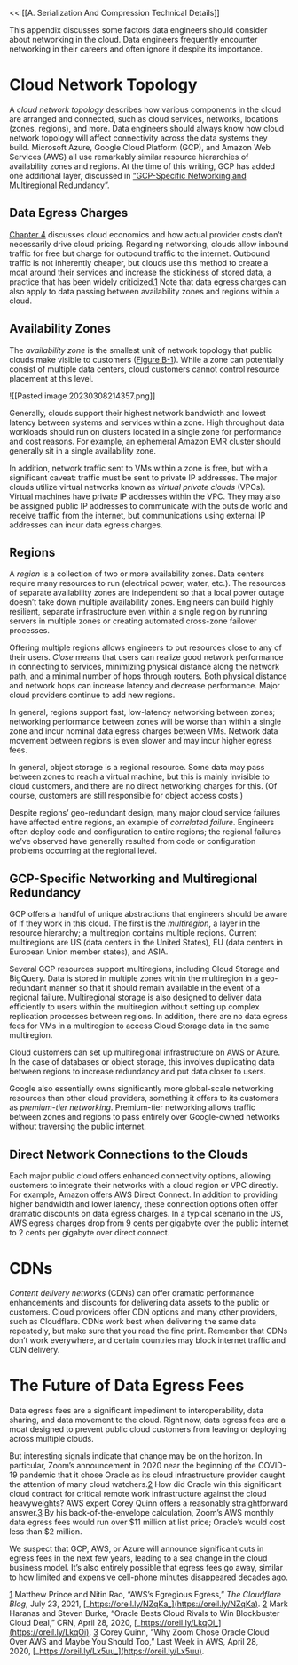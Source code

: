 << [[A. Serialization And Compression Technical Details]]

This appendix discusses some factors data engineers should consider about networking in the cloud. Data engineers frequently encounter networking in their careers and often ignore it despite its importance.

# Cloud Network Topology

A _cloud network topology_ describes how various components in the cloud are arranged and connected, such as cloud services, networks, locations (zones, regions), and more. Data engineers should always know how cloud network topology will affect connectivity across the data systems they build. Microsoft Azure, Google Cloud Platform (GCP), and Amazon Web Services (AWS) all use remarkably similar resource hierarchies of availability zones and regions. At the time of this writing, GCP has added one additional layer, discussed in [“GCP-Specific Networking and Multiregional Redundancy”](https://learning.oreilly.com/library/view/fundamentals-of-data/9781098108298/app02.html#gcp_specific_networking_and_multiregion).

## Data Egress Charges

[Chapter 4](https://learning.oreilly.com/library/view/fundamentals-of-data/9781098108298/ch04.html#choosing_technologies_across_the_data_e) discusses cloud economics and how actual provider costs don’t necessarily drive cloud pricing. Regarding networking, clouds allow inbound traffic for free but charge for outbound traffic to the internet. Outbound traffic is not inherently cheaper, but clouds use this method to create a moat around their services and increase the stickiness of stored data, a practice that has been widely criticized.[1](https://learning.oreilly.com/library/view/fundamentals-of-data/9781098108298/app02.html#ch01fn86) Note that data egress charges can also apply to data passing between availability zones and regions within a cloud.

## Availability Zones

The _availability zone_ is the smallest unit of network topology that public clouds make visible to customers ([Figure B-1](https://learning.oreilly.com/library/view/fundamentals-of-data/9781098108298/app02.html#availability_zones_in_two_separate_regi)). While a zone can potentially consist of multiple data centers, cloud customers cannot control resource placement at this level.

![[Pasted image 20230308214357.png]]

Generally, clouds support their highest network bandwidth and lowest latency between systems and services within a zone. High throughput data workloads should run on clusters located in a single zone for performance and cost reasons. For example, an ephemeral Amazon EMR cluster should generally sit in a single availability zone.

In addition, network traffic sent to VMs within a zone is free, but with a significant caveat: traffic must be sent to private IP addresses. The major clouds utilize virtual networks known as _virtual private clouds_ (VPCs). Virtual machines have private IP addresses within the VPC. They may also be assigned public IP addresses to communicate with the outside world and receive traffic from the internet, but communications using external IP addresses can incur data egress charges.

## Regions

A _region_ is a collection of two or more availability zones. Data centers require many resources to run (electrical power, water, etc.). The resources of separate availability zones are independent so that a local power outage doesn’t take down multiple availability zones. Engineers can build highly resilient, separate infrastructure even within a single region by running servers in multiple zones or creating automated cross-zone failover processes.

Offering multiple regions allows engineers to put resources close to any of their users. _Close_ means that users can realize good network performance in connecting to services, minimizing physical distance along the network path, and a minimal number of hops through routers. Both physical distance and network hops can increase latency and decrease performance. Major cloud providers continue to add new regions.

In general, regions support fast, low-latency networking between zones; networking performance between zones will be worse than within a single zone and incur nominal data egress charges between VMs. Network data movement between regions is even slower and may incur higher egress fees.

In general, object storage is a regional resource. Some data may pass between zones to reach a virtual machine, but this is mainly invisible to cloud customers, and there are no direct networking charges for this. (Of course, customers are still responsible for object access costs.)

Despite regions’ geo-redundant design, many major cloud service failures have affected entire regions, an example of _correlated failure_. Engineers often deploy code and configuration to entire regions; the regional failures we’ve observed have generally resulted from code or configuration problems occurring at the regional level.

## GCP-Specific Networking and Multiregional Redundancy

GCP offers a handful of unique abstractions that engineers should be aware of if they work in this cloud. The first is the _multiregion_, a layer in the resource hierarchy; a multiregion contains multiple regions. Current multiregions are US (data centers in the United States), EU (data centers in European Union member states), and ASIA.

Several GCP resources support multiregions, including Cloud Storage and BigQuery. Data is stored in multiple zones within the multiregion in a geo-redundant manner so that it should remain available in the event of a regional failure. Multiregional storage is also designed to deliver data efficiently to users within the multiregion without setting up complex replication processes between regions. In addition, there are no data egress fees for VMs in a multiregion to access Cloud Storage data in the same multiregion.

Cloud customers can set up multiregional infrastructure on AWS or Azure. In the case of databases or object storage, this involves duplicating data between regions to increase redundancy and put data closer to users.

Google also essentially owns significantly more global-scale networking resources than other cloud providers, something it offers to its customers as _premium-tier networking_. Premium-tier networking allows traffic between zones and regions to pass entirely over Google-owned networks without traversing the public internet.

## Direct Network Connections to the Clouds

Each major public cloud offers enhanced connectivity options, allowing customers to integrate their networks with a cloud region or VPC directly. For example, Amazon offers AWS Direct Connect. In addition to providing higher bandwidth and lower latency, these connection options often offer dramatic discounts on data egress charges. In a typical scenario in the US, AWS egress charges drop from 9 cents per gigabyte over the public internet to 2 cents per gigabyte over direct connect.

# CDNs

_Content delivery networks_ (CDNs) can offer dramatic performance enhancements and discounts for delivering data assets to the public or customers. Cloud providers offer CDN options and many other providers, such as Cloudflare. CDNs work best when delivering the same data repeatedly, but make sure that you read the fine print. Remember that CDNs don’t work everywhere, and certain countries may block internet traffic and CDN delivery.

# The Future of Data Egress Fees

Data egress fees are a significant impediment to interoperability, data sharing, and data movement to the cloud. Right now, data egress fees are a moat designed to prevent public cloud customers from leaving or deploying across multiple clouds.

But interesting signals indicate that change may be on the horizon. In particular, Zoom’s announcement in 2020 near the beginning of the COVID-19 pandemic that it chose Oracle as its cloud infrastructure provider caught the attention of many cloud watchers.[2](https://learning.oreilly.com/library/view/fundamentals-of-data/9781098108298/app02.html#ch01fn87) How did Oracle win this significant cloud contract for critical remote work infrastructure against the cloud heavyweights? AWS expert Corey Quinn offers a reasonably straightforward answer.[3](https://learning.oreilly.com/library/view/fundamentals-of-data/9781098108298/app02.html#ch01fn88) By his back-of-the-envelope calculation, Zoom’s AWS monthly data egress fees would run over $11 million at list price; Oracle’s would cost less than $2 million.

We suspect that GCP, AWS, or Azure will announce significant cuts in egress fees in the next few years, leading to a sea change in the cloud business model. It’s also entirely possible that egress fees go away, similar to how limited and expensive cell-phone minutes disappeared decades ago.

[1](https://learning.oreilly.com/library/view/fundamentals-of-data/9781098108298/app02.html#ch01fn86-marker) Matthew Prince and Nitin Rao, “AWS’s Egregious Egress,” _The Cloudflare Blog_, July 23, 2021, [_https://oreil.ly/NZqKa_](https://oreil.ly/NZqKa).
[2](https://learning.oreilly.com/library/view/fundamentals-of-data/9781098108298/app02.html#ch01fn87-marker) Mark Haranas and Steven Burke, “Oracle Bests Cloud Rivals to Win Blockbuster Cloud Deal,” CRN, April 28, 2020, [_https://oreil.ly/LkqOi_](https://oreil.ly/LkqOi).
[3](https://learning.oreilly.com/library/view/fundamentals-of-data/9781098108298/app02.html#ch01fn88-marker) Corey Quinn, “Why Zoom Chose Oracle Cloud Over AWS and Maybe You Should Too,” Last Week in AWS, April 28, 2020, [_https://oreil.ly/Lx5uu_](https://oreil.ly/Lx5uu).